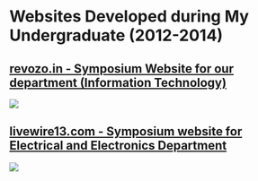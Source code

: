 # Websites Developed during My Undergraduate (2012-2014)

## [revozo.in - Symposium Website for our department (Information Technology)](https://svengateswaran.github.io/web-designing/revozo.in)

[![](https://svengateswaran.github.io/web-designing/revozo.in/images/screenshot.png)](https://svengateswaran.github.io/web-designing/revozo.in)

## [livewire13.com - Symposium website for Electrical and Electronics Department](https://svengateswaran.github.io/web-designing/livewire13.com)

[![](https://svengateswaran.github.io/web-designing/livewire13.com/images/screenshot.png)](https://svengateswaran.github.io/web-designing/livewire13.com)
